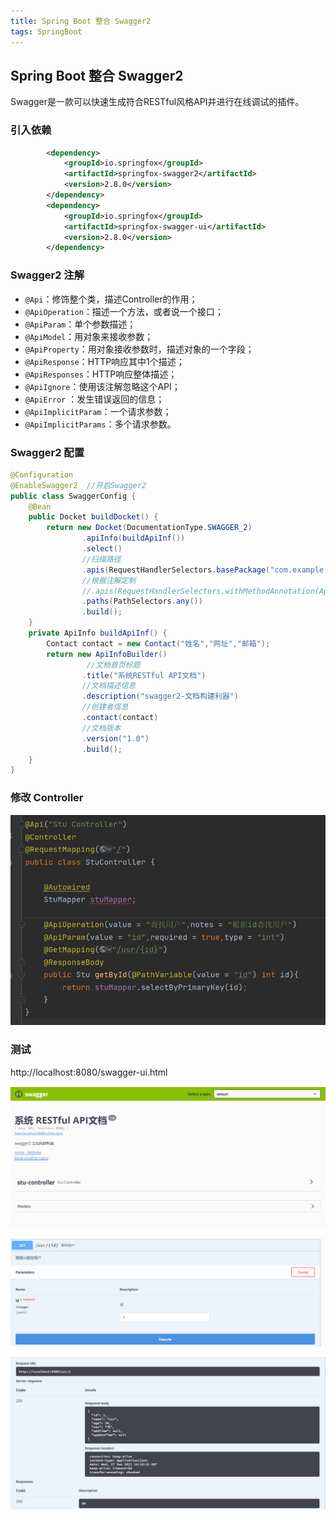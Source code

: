```yaml
---
title: Spring Boot 整合 Swagger2
tags: SpringBoot
---
```


## Spring Boot 整合 Swagger2

Swagger是一款可以快速生成符合RESTful风格API并进行在线调试的插件。



### 引入依赖

```XML
        <dependency>
            <groupId>io.springfox</groupId>
            <artifactId>springfox-swagger2</artifactId>
            <version>2.8.0</version>
        </dependency>
        <dependency>
            <groupId>io.springfox</groupId>
            <artifactId>springfox-swagger-ui</artifactId>
            <version>2.8.0</version>
        </dependency>
```



### Swagger2 注解

- `@Api`：修饰整个类，描述Controller的作用；
- `@ApiOperation`：描述一个方法，或者说一个接口；
- `@ApiParam`：单个参数描述；
- `@ApiModel`：用对象来接收参数；
- `@ApiProperty`：用对象接收参数时，描述对象的一个字段；
- `@ApiResponse`：HTTP响应其中1个描述；
- `@ApiResponses`：HTTP响应整体描述；
- `@ApiIgnore`：使用该注解忽略这个API；
- `@ApiError` ：发生错误返回的信息；
- `@ApiImplicitParam`：一个请求参数；
- `@ApiImplicitParams`：多个请求参数。



### Swagger2 配置

```java
@Configuration
@EnableSwagger2  //开启Swagger2
public class SwaggerConfig {
    @Bean
    public Docket buildDocket() {
        return new Docket(DocumentationType.SWAGGER_2)
                .apiInfo(buildApiInf())
                .select()
            	//扫描路径
                .apis(RequestHandlerSelectors.basePackage("com.example.demo.controller"))
           	    //根据注解定制
            	//.apis(RequestHandlerSelectors.withMethodAnnotation(ApiImplicitParams.class))
                .paths(PathSelectors.any())
                .build();
    }
    private ApiInfo buildApiInf() {
        Contact contact = new Contact("姓名","网址","邮箱");
        return new ApiInfoBuilder()
           		 //文档首页标题
                .title("系统RESTful API文档") 
            	//文档描述信息
            	.description("swagger2-文档构建利器")
            	//创建者信息
            	.contact(contact) 
            	//文档版本
                .version("1.0")
                .build();
    }
}

```





### 修改 Controller 

![image-20210127221530198](https://raw.githubusercontent.com/spviancc/spviancc.github.io/master/assets/image-20210127221530198.png)



### 测试

http://localhost:8080/swagger-ui.html

![image-20210127221725794](https://raw.githubusercontent.com/spviancc/spviancc.github.io/master/assets/image-20210127221725794.png)

![image-20210127221816613](https://raw.githubusercontent.com/spviancc/spviancc.github.io/master/assets/image-20210127221816613.png)

![image-20210127222550393](https://raw.githubusercontent.com/spviancc/spviancc.github.io/master/assets/image-20210127222550393.png)


